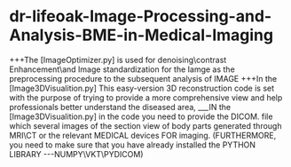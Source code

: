 # dr-lifeoak-Image-Processing-and-Analysis-BME-in-Medical-Imaging
+++The [ImageOptimizer.py] is used for denoising\contrast Enhancement\and Image standardization for the Iamge as the preprocessing procedure to the subsequent analysis of IMAGE
+++In the [Image3DVisualition.py] This easy-version 3D reconstruction code is set with the purpose of trying to provide a more comprehensive view and help professionals better understand the diseased area, 
___IN the [Image3DVisualition.py] in the code you need to provide the DICOM. file which several images of the section view of body parts generated through MRI\CT or the relevant MEDICAL devices FOR imaging.
(FURTHERMORE, you need to make sure that you have already installed the PYTHON LIBRARY ---NUMPY\VKT\PYDICOM)
